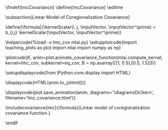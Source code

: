 \ifndef{lmcCovariance}
\define{lmcCovariance}
\editme

\subsection{Linear Model of Coregionalization Covariance}

\define{\formula}{\kernelScalar(i, j, \inputVector, \inputVector^\prime) = b_{i,j} \kernelScalar(\inputVector, \inputVector^\prime)}

\helpercode{%load -s lmc_cov mlai.py}
\setupplotcode{import teaching_plots as plot
import mlai
import numpy as np}

\plotcode{K, anim=plot.animate_covariance_function(mlai.compute_kernel, 
                                         kernel=lmc_cov, subkernel=eq_cov,
										 B = np.asarray([[1, 0.5],[0.5, 1.5]]))}

\setupdisplaycode{from IPython.core.display import HTML}

\displaycode{HTML(anim.to_jshtml())}

\displaycode{plot.save_animation(anim, 
                    diagrams='\diagramsDir/kern', 
				    filename='lmc_covariance.html')}


\includecovariance{lmc}{\formula}{Linear model of coregionalization covariance function.}


\endif

